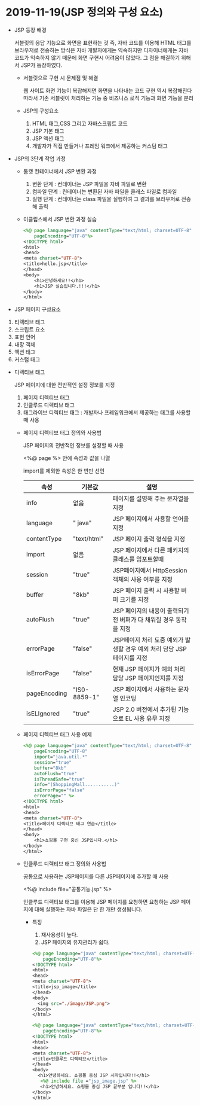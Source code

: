 # 2019-11-19(JSP 정의와 구성 요소)

- JSP 등장 배경

  서블릿의 응답 기능으로 화면을 표현하는 것 즉, 자바 코드를 이용해 HTML 태그를 브라우저로 전송하는 방식은 자바 개발자에게는 익숙하지만 디자이너에게는 자바 코드가 익숙하지 않기 때문에 화면 구현시 어려움이 많았다. 그 점을 해결하기 위해서 JSP가 등장하였다.

  - 서블릿으로 구현 시 문제점 및 해결

    웹 사이트 화면 기능이 복잡해지면 화면을 나타내는 코드 구현 역시 복잡해진다 따라서 기존 서블릿이 처리하는 기능 중 비즈니스 로직 기능과 화면 기능을 분리

  - JSP의 구성요소

    1. HTML 태그,CSS 그리고 자바스크립트 코드
    2. JSP 기본 태그
    3. JSP 액션 태그
    4. 개발자가 직접 만들거나 프레임 워크에서 제공하는 커스텀 태그

- JSP의 3단계 작업 과정

  - 톰캣 컨테이너에서 JSP 변환 과정

    1. 변환 단계 : 컨테이너는 JSP 파일을 자바 파일로 변환
    2. 컴파일 단계 : 컨테이너는 변환된 자바 파일을 클래스 파일로 컴파일
    3. 실행 단계 : 컨테이너는 class 파일을 실행하여 그 결과를 브라우저로 전송해 출력

  - 이클립스에서 JSP 변환 과정 실습

    ```jsp
    <%@ page language="java" contentType="text/html; charset=UTF-8"
        pageEncoding="UTF-8"%>
    <!DOCTYPE html>
    <html>
    <head>
    <meta charset="UTF-8">
    <title>hello.jsp</title>
    </head>
    <body>
    	<h1>안녕하세요!!</h1>
    	<h1>JSP 실습입니다.!!!</h1>
    </body>
    </html>
    ```

-  JSP 페이지 구성요소

  1. 티렉티브 태그
  2. 스크립트 요소
  3. 표현 언어
  4. 내장 객체
  5. 액션 태그
  6. 커스텀 태그

- 디렉티브 태그

  JSP 페이지에 대한 전반적인 설정 정보를 지정

  1. 페이지 디렉티브 태그 
  2. 인클루드 디렉티브 태그
  3. 태그라이브 디렉티브 태그 : 개발자나 프레임워크에서 제공하는 태그를 사용할 때 사용

  - 페이지 디렉티브 태그 정의와 사용법

    JSP 페이지의 전반적인 정보를 설정할 때 사용

    <%@ page      %> 안에 속성과 값을 나열

    import를 제외한 속성은 한 번만 선언

    | 속성         | 기본값       | 설명                                                         |
    | ------------ | ------------ | ------------------------------------------------------------ |
    | info         | 없음         | 페이지를 설명해 주는 문자열을 지정                           |
    | language     | " java"      | JSP 페이지에서 사용할 언어을 지정                            |
    | contentType  | "text/html"  | JSP 페이지 출력 형식을 지정                                  |
    | import       | 없음         | JSP 페이지에서 다른 패키지의 클래스를 임포트할때             |
    | session      | "true"       | JSP페이지에서 HttpSession 객체의 사용 여부를 지정            |
    | buffer       | "8kb"        | JSP 페이지 출력 시 사용할 버퍼 크기를 지정                   |
    | autoFlush    | "true"       | JSP 페이지의 내용이 출력되기 전 버퍼가 다 채워질 경우 동작을 지정 |
    | errorPage    | "false"      | JSP페이지 처리 도중 예외가 발생할 경우 예외 처리 담당 JSP 페이지를 지정 |
    | isErrorPage  | "false"      | 현재 JSP 페이지가 예외 처리 담당 JSP 페이지인지를 지정       |
    | pageEncoding | "IS0-8859-1" | JSP 페이지에서 사용하는 문자열 인코딩                        |
    | isELIgnored  | "true"       | JSP 2.0 버전에서 추가된 기능으로 EL 사용 유무 지정           |

  - 페이지 디렉티브 태그 사용 예제

    ```jsp
    <%@ page language="java" contentType="text/html; charset=UTF-8"
        pageEncoding="UTF-8"
        import="java.util.*"
        session="true"
        buffer="8kb"
        autoFlush="true"
        isThreadSafe="true"
        info="(ShoppingMall...........)" 
        isErrorPage="false"
        errorPage="" %>
    <!DOCTYPE html>
    <html>
    <head>
    <meta charset="UTF-8">
    <title>페이지 디렉티브 태그 연습</title>
    </head>
    <body>
    	<h1>쇼핑몰 구현 중신 JSP입니다.</h1>
    </body>
    </html>
    ```

  - 인클루드 디렉티브 태그 정의와 사용법

     공통으로 사용하는 JSP페이지를 다른 JSP페이지에 추가할 때 사용

    <%@ include file="공통기능.jsp"   %>

    인클루드 디렉티브 태그를 이용해 JSP 페이지를 요청하면 요청하는 JSP 페이지에 대해 실행하는 자바 파일은 단 한 개만 생성됩니다.

    - 특징

      1. 재사용성이 높다.
      2. JSP 페이지의 유지관리가 쉽다.

      ```jsp
      <%@ page language="java" contentType="text/html; charset=UTF-8"
          pageEncoding="UTF-8"%>
      <!DOCTYPE html>
      <html>
      <head>
      <meta charset="UTF-8">
      <title>jsp_image</title>
      </head>
      <body>
      	<img src="./image/JSP.png">
      </body>
      </html>
      ```

      ```jsp
      <%@ page language="java" contentType="text/html; charset=UTF-8"
          pageEncoding="UTF-8"%>
      <!DOCTYPE html>
      <html>
      <head>
      <meta charset="UTF-8">
      <title>인클루드 디렉티브</title>
      </head>
      <body>
      	<h1>안녕하세요. 쇼핑몰 중심 JSP 시작입니다!!</h1>
      	 <%@ include file ="jsp_image.jsp" %>
      	 <h1>안녕하세요. 쇼핑몰 중심 JSP 끝부분 입니다!!</h1>
      </body>
      </html>
      ```

      